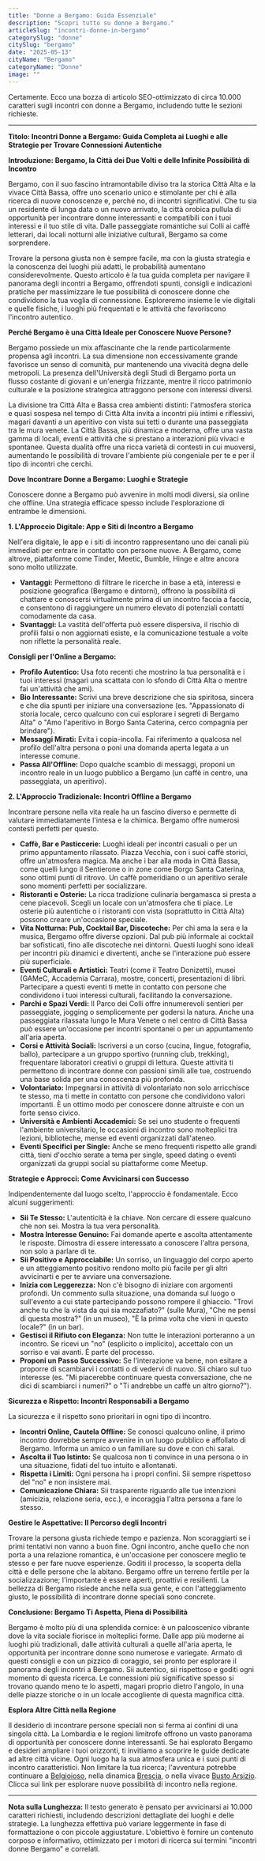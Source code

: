 ```yaml
---
title: "Donne a Bergamo: Guida Essenziale"
description: "Scopri tutto su donne a Bergamo."
articleSlug: "incontri-donne-in-bergamo" 
categorySlug: "donne"
citySlug: "bergamo"
date: "2025-05-13"
cityName: "Bergamo"
categoryName: "Donne"
image: ""
---
```


Certamente. Ecco una bozza di articolo SEO-ottimizzato di circa 10.000 caratteri sugli incontri con donne a Bergamo, includendo tutte le sezioni richieste.

---

**Titolo: Incontri Donne a Bergamo: Guida Completa ai Luoghi e alle Strategie per Trovare Connessioni Autentiche**

**Introduzione: Bergamo, la Città dei Due Volti e delle Infinite Possibilità di Incontro**

Bergamo, con il suo fascino intramontabile diviso tra la storica Città Alta e la vivace Città Bassa, offre uno scenario unico e stimolante per chi è alla ricerca di nuove conoscenze e, perché no, di incontri significativi. Che tu sia un residente di lunga data o un nuovo arrivato, la città orobica pullula di opportunità per incontrare donne interessanti e compatibili con i tuoi interessi e il tuo stile di vita. Dalle passeggiate romantiche sui Colli ai caffè letterari, dai locali notturni alle iniziative culturali, Bergamo sa come sorprendere.

Trovare la persona giusta non è sempre facile, ma con la giusta strategia e la conoscenza dei luoghi più adatti, le probabilità aumentano considerevolmente. Questo articolo è la tua guida completa per navigare il panorama degli incontri a Bergamo, offrendoti spunti, consigli e indicazioni pratiche per massimizzare le tue possibilità di conoscere donne che condividono la tua voglia di connessione. Esploreremo insieme le vie digitali e quelle fisiche, i luoghi più frequentati e le attività che favoriscono l'incontro autentico.

**Perché Bergamo è una Città Ideale per Conoscere Nuove Persone?**

Bergamo possiede un mix affascinante che la rende particolarmente propensa agli incontri. La sua dimensione non eccessivamente grande favorisce un senso di comunità, pur mantenendo una vivacità degna delle metropoli. La presenza dell'Università degli Studi di Bergamo porta un flusso costante di giovani e un'energia frizzante, mentre il ricco patrimonio culturale e la posizione strategica attraggono persone con interessi diversi.

La divisione tra Città Alta e Bassa crea ambienti distinti: l'atmosfera storica e quasi sospesa nel tempo di Città Alta invita a incontri più intimi e riflessivi, magari davanti a un aperitivo con vista sui tetti o durante una passeggiata tra le mura venete. La Città Bassa, più dinamica e moderna, offre una vasta gamma di locali, eventi e attività che si prestano a interazioni più vivaci e spontanee. Questa dualità offre una ricca varietà di contesti in cui muoversi, aumentando le possibilità di trovare l'ambiente più congeniale per te e per il tipo di incontri che cerchi.

**Dove Incontrare Donne a Bergamo: Luoghi e Strategie**

Conoscere donne a Bergamo può avvenire in molti modi diversi, sia online che offline. Una strategia efficace spesso include l'esplorazione di entrambe le dimensioni.

**1. L'Approccio Digitale: App e Siti di Incontro a Bergamo**

Nell'era digitale, le app e i siti di incontro rappresentano uno dei canali più immediati per entrare in contatto con persone nuove. A Bergamo, come altrove, piattaforme come Tinder, Meetic, Bumble, Hinge e altre ancora sono molto utilizzate.

*   **Vantaggi:** Permettono di filtrare le ricerche in base a età, interessi e posizione geografica (Bergamo e dintorni), offrono la possibilità di chattare e conoscersi virtualmente prima di un incontro faccia a faccia, e consentono di raggiungere un numero elevato di potenziali contatti comodamente da casa.
*   **Svantaggi:** La vastità dell'offerta può essere dispersiva, il rischio di profili falsi o non aggiornati esiste, e la comunicazione testuale a volte non riflette la personalità reale.

**Consigli per l'Online a Bergamo:**
*   **Profilo Autentico:** Usa foto recenti che mostrino la tua personalità e i tuoi interessi (magari una scattata con lo sfondo di Città Alta o mentre fai un'attività che ami).
*   **Bio Interessante:** Scrivi una breve descrizione che sia spiritosa, sincera e che dia spunti per iniziare una conversazione (es. "Appassionato di storia locale, cerco qualcuno con cui esplorare i segreti di Bergamo Alta" o "Amo l'aperitivo in Borgo Santa Caterina, cerco compagnia per brindare").
*   **Messaggi Mirati:** Evita i copia-incolla. Fai riferimento a qualcosa nel profilo dell'altra persona o poni una domanda aperta legata a un interesse comune.
*   **Passa All'Offline:** Dopo qualche scambio di messaggi, proponi un incontro reale in un luogo pubblico a Bergamo (un caffè in centro, una passeggiata, un aperitivo).

**2. L'Approccio Tradizionale: Incontri Offline a Bergamo**

Incontrare persone nella vita reale ha un fascino diverso e permette di valutare immediatamente l'intesa e la chimica. Bergamo offre numerosi contesti perfetti per questo.

*   **Caffè, Bar e Pasticcerie:** Luoghi ideali per incontri casuali o per un primo appuntamento rilassato. Piazza Vecchia, con i suoi caffè storici, offre un'atmosfera magica. Ma anche i bar alla moda in Città Bassa, come quelli lungo il Sentierone o in zone come Borgo Santa Caterina, sono ottimi punti di ritrovo. Un caffè pomeridiano o un aperitivo serale sono momenti perfetti per socializzare.
*   **Ristoranti e Osterie:** La ricca tradizione culinaria bergamasca si presta a cene piacevoli. Scegli un locale con un'atmosfera che ti piace. Le osterie più autentiche o i ristoranti con vista (soprattutto in Città Alta) possono creare un'occasione speciale.
*   **Vita Notturna: Pub, Cocktail Bar, Discoteche:** Per chi ama la sera e la musica, Bergamo offre diverse opzioni. Dal pub più informale ai cocktail bar sofisticati, fino alle discoteche nei dintorni. Questi luoghi sono ideali per incontri più dinamici e divertenti, anche se l'interazione può essere più superficiale.
*   **Eventi Culturali e Artistici:** Teatri (come il Teatro Donizetti), musei (GAMeC, Accademia Carrara), mostre, concerti, presentazioni di libri. Partecipare a questi eventi ti mette in contatto con persone che condividono i tuoi interessi culturali, facilitando la conversazione.
*   **Parchi e Spazi Verdi:** Il Parco dei Colli offre innumerevoli sentieri per passeggiate, jogging o semplicemente per godersi la natura. Anche una passeggiata rilassata lungo le Mura Venete o nel centro di Città Bassa può essere un'occasione per incontri spontanei o per un appuntamento all'aria aperta.
*   **Corsi e Attività Sociali:** Iscriversi a un corso (cucina, lingue, fotografia, ballo), partecipare a un gruppo sportivo (running club, trekking), frequentare laboratori creativi o gruppi di lettura. Queste attività ti permettono di incontrare donne con passioni simili alle tue, costruendo una base solida per una conoscenza più profonda.
*   **Volontariato:** Impegnarsi in attività di volontariato non solo arricchisce te stesso, ma ti mette in contatto con persone che condividono valori importanti. È un ottimo modo per conoscere donne altruiste e con un forte senso civico.
*   **Università e Ambienti Accademici:** Se sei uno studente o frequenti l'ambiente universitario, le occasioni di incontro sono molteplici tra lezioni, biblioteche, mense ed eventi organizzati dall'ateneo.
*   **Eventi Specifici per Single:** Anche se meno frequenti rispetto alle grandi città, tieni d'occhio serate a tema per single, speed dating o eventi organizzati da gruppi social su piattaforme come Meetup.

**Strategie e Approcci: Come Avvicinarsi con Successo**

Indipendentemente dal luogo scelto, l'approccio è fondamentale. Ecco alcuni suggerimenti:

*   **Sii Te Stesso:** L'autenticità è la chiave. Non cercare di essere qualcuno che non sei. Mostra la tua vera personalità.
*   **Mostra Interesse Genuino:** Fai domande aperte e ascolta attentamente le risposte. Dimostra di essere interessato a conoscere l'altra persona, non solo a parlare di te.
*   **Sii Positivo e Approcciabile:** Un sorriso, un linguaggio del corpo aperto e un atteggiamento positivo rendono molto più facile per gli altri avvicinarti e per te avviare una conversazione.
*   **Inizia con Leggerezza:** Non c'è bisogno di iniziare con argomenti profondi. Un commento sulla situazione, una domanda sul luogo o sull'evento a cui state partecipando possono rompere il ghiaccio. "Trovi anche tu che la vista da qui sia mozzafiato?" (sulle Mura), "Che ne pensi di questa mostra?" (in un museo), "È la prima volta che vieni in questo locale?" (in un bar).
*   **Gestisci il Rifiuto con Eleganza:** Non tutte le interazioni porteranno a un incontro. Se ricevi un "no" (esplicito o implicito), accettalo con un sorriso e vai avanti. È parte del processo.
*   **Proponi un Passo Successivo:** Se l'interazione va bene, non esitare a proporre di scambiarvi i contatti o di vedervi di nuovo. Sii chiaro sul tuo interesse (es. "Mi piacerebbe continuare questa conversazione, che ne dici di scambiarci i numeri?" o "Ti andrebbe un caffè un altro giorno?").

**Sicurezza e Rispetto: Incontri Responsabili a Bergamo**

La sicurezza e il rispetto sono prioritari in ogni tipo di incontro.

*   **Incontri Online, Cautela Offline:** Se conosci qualcuno online, il primo incontro dovrebbe sempre avvenire in un luogo pubblico e affollato di Bergamo. Informa un amico o un familiare su dove e con chi sarai.
*   **Ascolta il Tuo Istinto:** Se qualcosa non ti convince in una persona o in una situazione, fidati del tuo intuito e allontanati.
*   **Rispetta i Limiti:** Ogni persona ha i propri confini. Sii sempre rispettoso del "no" e non insistere mai.
*   **Comunicazione Chiara:** Sii trasparente riguardo alle tue intenzioni (amicizia, relazione seria, ecc.), e incoraggia l'altra persona a fare lo stesso.

**Gestire le Aspettative: Il Percorso degli Incontri**

Trovare la persona giusta richiede tempo e pazienza. Non scoraggiarti se i primi tentativi non vanno a buon fine. Ogni incontro, anche quello che non porta a una relazione romantica, è un'occasione per conoscere meglio te stesso e per fare nuove esperienze. Goditi il processo, la scoperta della città e delle persone che la abitano. Bergamo offre un terreno fertile per la socializzazione; l'importante è essere aperti, proattivi e resilienti. La bellezza di Bergamo risiede anche nella sua gente, e con l'atteggiamento giusto, le possibilità di incontrare donne speciali sono concrete.

**Conclusione: Bergamo Ti Aspetta, Piena di Possibilità**

Bergamo è molto più di una splendida cornice: è un palcoscenico vibrante dove la vita sociale fiorisce in molteplici forme. Dalle app più moderne ai luoghi più tradizionali, dalle attività culturali a quelle all'aria aperta, le opportunità per incontrare donne sono numerose e variegate. Armato di questi consigli e con un pizzico di coraggio, sei pronto per esplorare il panorama degli incontri a Bergamo. Sii autentico, sii rispettoso e goditi ogni momento di questa ricerca. Le connessioni più significative spesso si trovano quando meno te lo aspetti, magari proprio dietro l'angolo, in una delle piazze storiche o in un locale accogliente di questa magnifica città.

**Esplora Altre Città nella Regione**

Il desiderio di incontrare persone speciali non si ferma ai confini di una singola città. La Lombardia e le regioni limitrofe offrono un vasto panorama di opportunità per conoscere donne interessanti. Se hai esplorato Bergamo e desideri ampliare i tuoi orizzonti, ti invitiamo a scoprire le guide dedicate ad altre città vicine. Ogni luogo ha la sua atmosfera unica e i suoi punti di incontro caratteristici. Non limitare la tua ricerca; l'avventura potrebbe continuare a [Belgioioso](/belgioioso/donne/incontri-donne-in-belgioioso), nella dinamica [Brescia](/brescia/donne/incontri-donne-in-brescia), o nella vivace [Busto Arsizio](/busto-arsizio/donne/incontri-donne-in-busto-arsizio). Clicca sui link per esplorare nuove possibilità di incontro nella regione.

---

**Nota sulla Lunghezza:** Il testo generato è pensato per avvicinarsi ai 10.000 caratteri richiesti, includendo descrizioni dettagliate dei luoghi e delle strategie. La lunghezza effettiva può variare leggermente in fase di formattazione o con piccole aggiustature. L'obiettivo è fornire un contenuto corposo e informativo, ottimizzato per i motori di ricerca sui termini "incontri donne Bergamo" e correlati.
